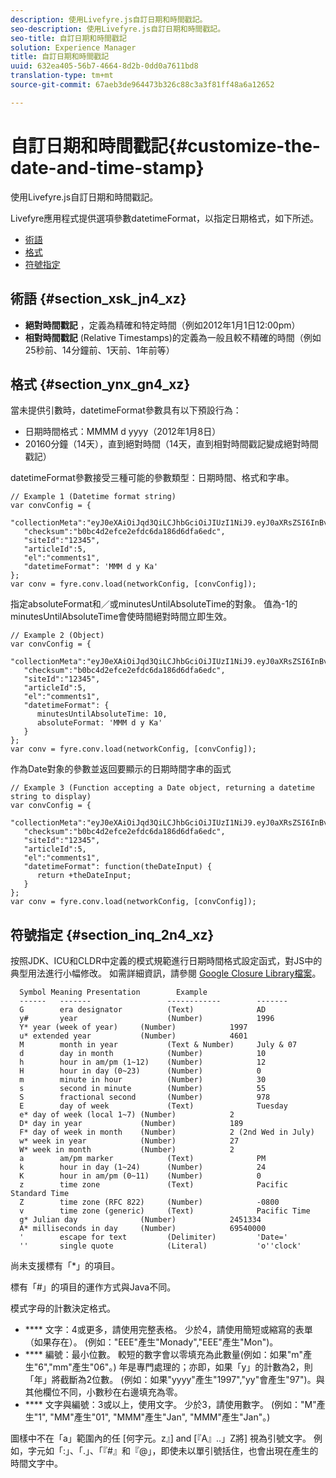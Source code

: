 ```yaml
---
description: 使用Livefyre.js自訂日期和時間戳記。
seo-description: 使用Livefyre.js自訂日期和時間戳記。
seo-title: 自訂日期和時間戳記
solution: Experience Manager
title: 自訂日期和時間戳記
uuid: 632ea405-56b7-4664-8d2b-0dd0a7611bd8
translation-type: tm+mt
source-git-commit: 67aeb3de964473b326c88c3a3f81ff48a6a12652

---
```



# 自訂日期和時間戳記{#customize-the-date-and-time-stamp}

使用Livefyre.js自訂日期和時間戳記。

Livefyre應用程式提供選項參數datetimeFormat，以指定日期格式，如下所述。

* [術語](#c_date_time_stamp/section_xsk_jn4_xz)
* [格式](#c_date_time_stamp/section_ynx_gn4_xz)
* [符號指定](#c_date_time_stamp/section_inq_2n4_xz)

## 術語 {#section_xsk_jn4_xz}

* **絕對時間戳記** ，定義為精確和特定時間（例如2012年1月1日12:00pm）
* **相對時間戳記** (Relative Timestamps)的定義為一般且較不精確的時間（例如25秒前、14分鐘前、1天前、1年前等）

## 格式 {#section_ynx_gn4_xz}

當未提供引數時，datetimeFormat參數具有以下預設行為：

* 日期時間格式：MMMM d yyyy（2012年1月8日）
* 20160分鐘（14天），直到絕對時間（14天，直到相對時間戳記變成絕對時間戳記）

datetimeFormat參數接受三種可能的參數類型：日期時間、格式和字串。

```
// Example 1 (Datetime format string)  
var convConfig = { 
   "collectionMeta":"eyJ0eXAiOiJqd3QiLCJhbGciOiJIUzI1NiJ9.eyJ0aXRsZSI6InBvc3QgMiIsInVybCI6Imh0dHA6XC9cL29yYW5nZXNhcmVncmVhdC5jb21cL3VzZWExcDcwXzEyXC8_cD01IiwidGFncyI6IiIsImNoZWNrc3VtIjoiYjBiYzRkMmVmY2UyZWZkYzZkYTE4NmQ2ZGZhNmVkYzAiLCJhcnRpY2xlSWQiOjV9.XZJTJgwpiFZCQ6dv8vvl91sMbFSJndzZPTHhmtOaImo", 
   "checksum":"b0bc4d2efce2efdc6da186d6dfa6edc", 
   "siteId":"12345", 
   "articleId":5, 
   "el":"comments1", 
   "datetimeFormat": 'MMM d y Ka' 
}; 
var conv = fyre.conv.load(networkConfig, [convConfig]);
```

指定absoluteFormat和／或minutesUntilAbsoluteTime的對象。 值為-1的minutesUntilAbsoluteTime會使時間絕對時間立即生效。

```
// Example 2 (Object)  
var convConfig = { 
   "collectionMeta":"eyJ0eXAiOiJqd3QiLCJhbGciOiJIUzI1NiJ9.eyJ0aXRsZSI6InBvc3QgMiIsInVybCI6Imh0dHA6XC9cL29yYW5nZXNhcmVncmVhdC5jb21cL3VzZWExcDcwXzEyXC8_cD01IiwidGFncyI6IiIsImNoZWNrc3VtIjoiYjBiYzRkMmVmY2UyZWZkYzZkYTE4NmQ2ZGZhNmVkYzAiLCJhcnRpY2xlSWQiOjV9.XZJTJgwpiFZCQ6dv8vvl91sMbFSJndzZPTHhmtOaImo", 
   "checksum":"b0bc4d2efce2efdc6da186d6dfa6edc", 
   "siteId":"12345", 
   "articleId":5, 
   "el":"comments1", 
   "datetimeFormat": { 
      minutesUntilAbsoluteTime: 10, 
      absoluteFormat: 'MMM d y Ka' 
   } 
};  
var conv = fyre.conv.load(networkConfig, [convConfig]);
```

作為Date對象的參數並返回要顯示的日期時間字串的函式

```
// Example 3 (Function accepting a Date object, returning a datetime string to display) 
var convConfig = { 
   "collectionMeta":"eyJ0eXAiOiJqd3QiLCJhbGciOiJIUzI1NiJ9.eyJ0aXRsZSI6InBvc3QgMiIsInVybCI6Imh0dHA6XC9cL29yYW5nZXNhcmVncmVhdC5jb21cL3VzZWExcDcwXzEyXC8_cD01IiwidGFncyI6IiIsImNoZWNrc3VtIjoiYjBiYzRkMmVmY2UyZWZkYzZkYTE4NmQ2ZGZhNmVkYzAiLCJhcnRpY2xlSWQiOjV9.XZJTJgwpiFZCQ6dv8vvl91sMbFSJndzZPTHhmtOaImo", 
   "checksum":"b0bc4d2efce2efdc6da186d6dfa6edc", 
   "siteId":"12345", 
   "articleId":5, 
   "el":"comments1", 
   "datetimeFormat": function(theDateInput) { 
      return +theDateInput; 
   } 
};  
var conv = fyre.conv.load(networkConfig, [convConfig]);
```

## 符號指定 {#section_inq_2n4_xz}

按照JDK、ICU和CLDR中定義的模式規範進行日期時間格式設定函式，對JS中的典型用法進行小幅修改。 如需詳細資訊，請參閱 [Google Closure Library檔案](https://developers.google.com/closure/library/docs/overview)。

```
  Symbol Meaning Presentation        Example 
  ------   -------                 ------------        ------- 
  G        era designator          (Text)              AD 
  y#       year                    (Number)            1996 
  Y* year (week of year)     (Number)            1997 
  u* extended year           (Number)            4601 
  M        month in year           (Text & Number)     July & 07 
  d        day in month            (Number)            10 
  h        hour in am/pm (1~12)    (Number)            12 
  H        hour in day (0~23)      (Number)            0 
  m        minute in hour          (Number)            30 
  s        second in minute        (Number)            55 
  S        fractional second       (Number)            978 
  E        day of week             (Text)              Tuesday 
  e* day of week (local 1~7) (Number)            2 
  D* day in year             (Number)            189 
  F* day of week in month    (Number)            2 (2nd Wed in July) 
  w* week in year            (Number)            27 
  W* week in month           (Number)            2 
  a        am/pm marker            (Text)              PM 
  k        hour in day (1~24)      (Number)            24 
  K        hour in am/pm (0~11)    (Number)            0 
  z        time zone               (Text)              Pacific Standard Time 
  Z        time zone (RFC 822)     (Number)            -0800 
  v        time zone (generic)     (Text)              Pacific Time 
  g* Julian day              (Number)            2451334 
  A* milliseconds in day     (Number)            69540000 
  '        escape for text         (Delimiter)         'Date=' 
  ''       single quote            (Literal)           'o''clock'
```

尚未支援標有「*」的項目。

標有「#」的項目的運作方式與Java不同。

模式字母的計數決定格式。

* **** 文字：4或更多，請使用完整表格。 少於4，請使用簡短或縮寫的表單（如果存在）。 (例如："EEE"產生"Monady","EEE"產生"Mon")。
* **** 編號：最小位數。 較短的數字會以零填充為此數量(例如：如果"m"產生"6","mm"產生"06"。) 年是專門處理的；亦即，如果「y」的計數為2，則「年」將截斷為2位數。 (例如：如果"yyyy"產生"1997","yy"會產生"97")。與其他欄位不同，小數秒在右邊填充為零。
* **** 文字與編號：3或以上，使用文字。 少於3，請使用數字。 (例如："M"產生"1", "MM"產生"01", "MMM"產生"Jan", "MMM"產生"Jan"。)

圖樣中不在「a」範圍內的任 [何字元。z』] and [『A』..」Z將] 視為引號文字。 例如，字元如「:」、「.」、「『#』和『@」，即使未以單引號括住，也會出現在產生的時間文字中。
